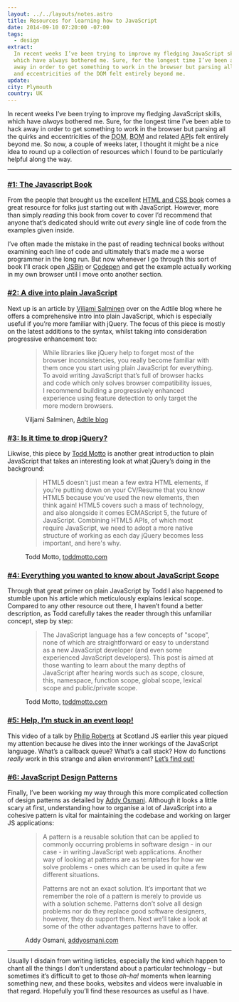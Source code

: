 ```yaml
---
layout: ../../layouts/notes.astro
title: Resources for learning how to JavaScript
date: 2014-09-10 07:20:00 -07:00
tags:
  - design
extract:
  In recent weeks I’ve been trying to improve my fledging JavaScript skills,
  which have always bothered me. Sure, for the longest time I’ve been able to hack
  away in order to get something to work in the browser but parsing all the quirks
  and eccentricities of the DOM felt entirely beyond me.
update:
city: Plymouth
country: UK
---
```


In recent weeks I’ve been trying to improve my fledging JavaScript skills, which have _always_ bothered me. Sure, for the longest time I’ve been able to hack away in order to get something to work in the browser but parsing all the quirks and eccentricities of the <abbr title="Document Object Model">DOM</abbr>, <abbr title="Browser Object Model">BOM</abbr> and related <abbr title="Application programming interface">API</abbr>s felt entirely beyond me. So now, a couple of weeks later, I thought it might be a nice idea to round up a collection of resources which I found to be particularly helpful along the way.

---

### [#1: The Javascript Book](http://javascriptbook.com/)

From the people that brought us the excellent [HTML and CSS book](http://www.htmlandcssbook.com/) comes a great resource for folks just starting out with JavaScript. However, more than simply _reading_ this book from cover to cover I’d recommend that anyone that’s dedicated should write out _every_ single line of code from the examples given inside.

I’ve often made the mistake in the past of reading technical books without examining each line of code and ultimately that’s made me a worse programmer in the long run. But now whenever I go through this sort of book I’ll crack open [JSBin](http://jsbin.com/) or [Codepen](http://codepen.io) and get the example actually working in my own browser until I move onto another section.

### [#2: A dive into plain JavaScript](http://blog.adtile.me/2014/01/16/a-dive-into-plain-javascript/)

Next up is an article by [Viljami Salminen](https://twitter.com/viljamis) over on the Adtile blog where he offers a comprehensive intro into plain JavaScript, which is especially useful if you’re more familiar with jQuery. The focus of this piece is mostly on the latest additions to the syntax, whilst taking into consideration progressive enhancement too:

<figure>
<blockquote>
<p>While libraries like jQuery help to forget most of the browser inconsistencies, you really become familiar with them once you start using plain JavaScript for everything. To avoid writing JavaScript that’s full of browser hacks and code which only solves browser compatibility issues, I recommend building a progressively enhanced experience using feature detection to only target the more modern browsers.</p></blockquote>
<figcaption class="cite">
<p>Viljami Salminen, <a href="http://blog.adtile.me/2014/01/16/a-dive-into-plain-javascript/">Adtile blog</a>
</p>
</figcaption>
</figure>

### [#3: Is it time to drop jQuery?](http://toddmotto.com/is-it-time-to-drop-jquery-essentials-to-learning-javascript-from-a-jquery-background)

Likwise, this piece by [Todd Motto](https://twitter.com/toddmotto) is another great introduction to plain JavaScript that takes an interesting look at what jQuery’s doing in the background:

<figure>
<blockquote>
<p>HTML5 doesn't just mean a few extra HTML elements, if you're putting down on your CV/Resume that you know HTML5 because you've used the new elements, then think again! HTML5 covers such a mass of technology, and also alongside it comes ECMAScript 5, the future of JavaScript. Combining HTML5 APIs, of which most require JavaScript, we need to adopt a more native structure of working as each day jQuery becomes less important, and here's why.</p></blockquote>
<figcaption class="cite"><p>Todd Motto, <a href="http://toddmotto.com/is-it-time-to-drop-jquery-essentials-to-learning-javascript-from-a-jquery-background">toddmotto.com</a></p>
</figcaption>
</figure>

### [#4: Everything you wanted to know about JavaScript Scope](http://toddmotto.com/everything-you-wanted-to-know-about-javascript-scope/)

Through that great primer on plain JavaScript by Todd I also happened to stumble upon his article which meticulously explains lexical scope. Compared to any other resource out there, I haven’t found a better description, as Todd carefully takes the reader through this unfamiliar concept, step by step:

<figure>
<blockquote>
<p>The JavaScript language has a few concepts of "scope", none of which are straightforward or easy to understand as a new JavaScript developer (and even some experienced JavaScript developers). This post is aimed at those wanting to learn about the many depths of JavaScript after hearing words such as scope, closure, this, namespace, function scope, global scope, lexical scope and public/private scope.
</p>
</blockquote>
<figcaption class="cite">
<p>Todd Motto, <a href="http://toddmotto.com/everything-you-wanted-to-know-about-javascript-scope/">toddmotto.com</a></p>
</figcaption>
</figure>

### [#5: Help, I’m stuck in an event loop!](http://vimeo.com/96425312)

This video of a talk by [Philip Roberts](https://twitter.com/philip_roberts) at Scotland JS earlier this year piqued my attention because he dives into the inner workings of the JavaScript language. What’s a callback queue? What’s a call stack? How do functions _really_ work in this strange and alien environment? [Let’s find out!](http://vimeo.com/96425312)

### [#6: JavaScript Design Patterns](http://addyosmani.com/resources/essentialjsdesignpatterns/book/)

Finally, I’ve been working my way through this more complicated collection of design patterns as detailed by [Addy Osmani](https://twitter.com/addyosmani). Although it looks a little scary at first, understanding how to organise a lot of JavaScript into a cohesive pattern is vital for maintaining the codebase and working on larger JS applications:

<figure>
<blockquote>
<p>A pattern is a reusable solution that can be applied to commonly occurring problems in software design - in our case - in writing JavaScript web applications. Another way of looking at patterns are as templates for how we solve problems - ones which can be used in quite a few different situations.</p>
<p>Patterns are not an exact solution. It’s important that we remember the role of a pattern is merely to provide us with a solution scheme. Patterns don’t solve all design problems nor do they replace good software designers, however, they do support them. Next we’ll take a look at some of the other advantages patterns have to offer.</p>
</blockquote>
<figcaption class="cite">
<p>Addy Osmani, <a href ="http://addyosmani.com/resources/essentialjsdesignpatterns/book/">addyosmani.com</a></p>
</figcaption>
</figure>

---

Usually I disdain from writing listicles, especially the kind which happen to chant all the things I don’t understand about a particular technology – but sometimes it’s difficult to get to those _ah-ha!_ moments when learning something new, and these books, websites and videos were invaluable in that regard. Hopefully you’ll find these resources as useful as I have.
